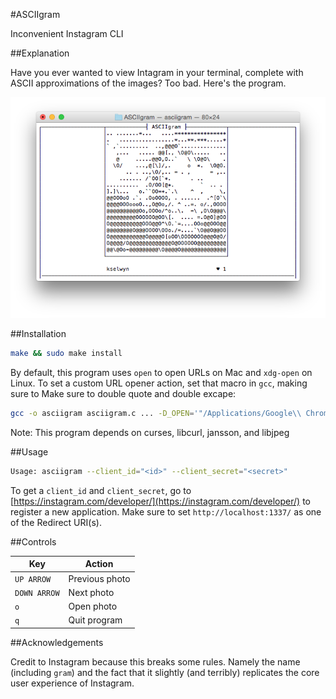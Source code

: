 #ASCIIgram

Inconvenient Instagram CLI

##Explanation

Have you ever wanted to view Intagram in your terminal, complete with ASCII approximations of the images? Too bad. Here's the program.

![Screenshot](screenshot.png)

##Installation

```bash
make && sudo make install
```

By default, this program uses `open` to open URLs on Mac and `xdg-open` on Linux. To set a custom URL opener action, set that macro in `gcc`, making sure to Make sure to double quote and double excape:

```bash
gcc -o asciigram asciigram.c ... -D_OPEN='"/Applications/Google\\ Chrome.app/Contents/MacOS/Google\\ Chrome"'
```

Note: This program depends on curses, libcurl, jansson, and libjpeg

##Usage

```bash
Usage: asciigram --client_id="<id>" --client_secret="<secret>"
```

To get a `client_id` and `client_secret`, go to [https://instagram.com/developer/](https://instagram.com/developer/) to register a new application. Make sure to set `http://localhost:1337/` as one of the Redirect URI(s).

##Controls

| Key          | Action         |
|--------------|----------------|
| `UP ARROW`   | Previous photo |
| `DOWN ARROW` | Next photo     |
| `o`          | Open photo     |
| `q`          | Quit program   |

##Acknowledgements

Credit to Instagram because this breaks some rules. Namely the name (including `gram`) and the fact that it slightly (and terribly) replicates the core user experience of Instagram.